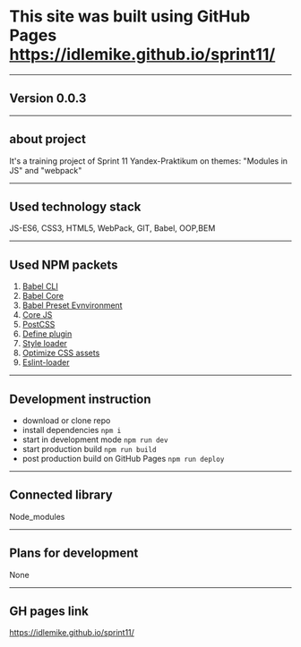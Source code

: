 # This site was built using GitHub Pages <https://idlemike.github.io/sprint11/>
***
## **Version 0.0.3**
***
## **about project**
It's a training project of Sprint 11 Yandex-Praktikum on themes: "Modules in JS" and "webpack"
***
## **Used technology stack**
JS-ES6, CSS3, HTML5, WebPack, GIT, Babel, OOP,BEM
***
## **Used NPM packets**
1. [Babel CLI](https://babeljs.io/docs/en/babel-cli#docsNav)
2. [Babel Core](https://babeljs.io/docs/en/babel-core)
3. [Babel Preset Evnvironment](https://babeljs.io/docs/en/babel-preset-env#docsNav)
4. [Сore JS](https://github.com/zloirock/core-js#readme)
5. [PostCSS](https://postcss.org/)
6. [Define plugin](https://webpack.js.org/plugins/define-plugin/)
7. [Style loader](https://github.com/webpack-contrib/style-loader)
8. [Optimize CSS assets](https://www.npmjs.com/package/optimize-css-assets-webpack-plugin)
9. [Eslint-loader](https://www.npmjs.com/package/eslint-loader)
***
## **Development instruction**
* download or clone repo
* install dependencies `npm i`
* start in development mode `npm run dev`
* start production build `npm run build`
* post production build on GitHub Pages `npm run deploy`
***

## **Connected library**
Node_modules
***
## **Plans for development**
None
***
## **GH pages link**
<https://idlemike.github.io/sprint11/>
